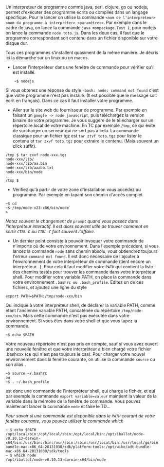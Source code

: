 Un interpreteur de programme comme java, perl, clojure, go ou nodejs, permet d'exécuter des programme écrits ou compilés dans un langage spécifique. Pour le lancer on utilise la commande `<nom de l'interpréteur> <nom du programme à interpréter> <paramètres>`. Par exemple dans le cadre de java, on lance la commande `java monpackage.Test 1`, pour nodejs on lance la commande `node toto.js`. Dans les deux cas, il faut que le programme correspondant soit contenu dans un fichier disponible sur votre disque dur. 

Tous ces programmes s'installent quasiment de la même manière. Je décris ici la démarche sur un linux ou un macos. 

* Lancer l'interpréteur dans une fenêtre de commande pour vérifier qu'il est installé.

```
    ~$ nodejs  
```
    
Si vous obtenez une réponse du style 
`-bash: node: command not found` c'est que votre programme n'est pas installé. (Il est possible que le message soit écrit en français). Dans ce cas il faut installer votre programme.

* Aller sur le site web du fournisseur de programme. Par exemple en faisant un `google -> node javascript`, puis téléchargez la version binaire de votre programme. Je vous suggère de le télécharger sur un répertoire local de votre machine. En TC par exemple `/tmp`, ce qui évite de surcharger un serveur qui ne sert pas à cela. La commande classique pour un fichier tgz est `tar ztvf toto.tgz` pour lister le contenu et `tar zxvf toto.tgz` pour extraire le contenu. (Mais souvent un click suffit).

```
/tmp $ tar zxvf node-xxx.tgz
node-xxx/lib/
node-xxx/lib/aa.bin
node-xxx/lib/aaabb.txt
node-xxx/bin/node
...
/tmp $
``` 

* Vérifiez qu'à partir de votre zone d'installation vous accédez au programme. Par exemple en tapant son chemin d'accès complet. 

```
~$ cd 
~$ /tmp/node-v23-x86/bin/node`
>
```

*Notez souvent le changement de `prompt` quand vous passez dans l'interpréteur interactif. Il est alors souvent utile de trouver comment en sortir `CTRL-D` ou  `CTRL-C` font souvent l'affaire.*

* Un dernier point consiste à pouvoir invoquer votre commande de n'importe où de votre environnement. Dans l'exemple précédent, si vous lancez la commande `node` sans chemin absolu, vous obtiendrez toujours l'erreur `command not found`. Il est donc nécessaire de l'ajouter à l'environnement de votre interpréteur de commande (tient encore un interpréteur...). Pour cela il faut modifier votre `PATH` qui contient la liste des chemins testés pour trouver les commande dans votre interpréteur shell. Pour modifier votre variable PATH,  on place la commande dans votre environnement ```.bashrc ou .bash_profile```. Editez un de ces fichiers, et ajoutez une ligne du style   

```
export PATH=$PATH:/tmp/node-xxx/bin
```

Qui indique à votre interpréteur shell, de déclarer la variable PATH, comme étant l'ancienne variable PATH, concaténée du répértoire ```/tmp/node-xxx/bin```. Mais cette commande n'est pas exécutée dans votre environnement. Si vous êtes dans votre shell et que vous tapez la commande.

```
~$ echo $PATH
```
Votre nouveau répértoire n'est pas pris en compte, sauf si vous avez ouvert une nouvelle fenêtre et que votre interpréteur a bien chargé votre fichier .bashxxx (ce qui n'est pas toujours le cas). Pour charger votre nouvel environnement dans la fenêtre courante, on utilise la commande `source` ou son alias `.`  

```
~$ source ~/.bashrc
ou
~$ . ~/.bash_profile
```

est donc une commande de l'interpréteur shell, qui charge le fichier, et qui par exemple la commande `export variable=valeur` maintient la valeur de la variable dans la mémoire de la fenêtre de commande. Vous pouvez maintenant lancer la commande `node` et faire le TD...

*Pour savoir si une commande est disponible dans le `PATH` courant de votre fenêtre courante, vous pouvez utiliser la commande which*

```
~ $ echo $PATH
/opt/local/bin:/opt/local/sbin:/opt/local/bin:/opt/iballot/node-v0.10.13-darwin-x64/bin:/usr/bin:/bin:/usr/sbin:/sbin:/usr/local/bin:/usr/local/go/bin:/opt/wiko/adt-bundle-mac-x86_64-20131030/sdk/platform-tools:/opt/wiko/adt-bundle-mac-x86_64-20131030/sdk/tools
~ $ which node
/opt/iballot/node-v0.10.13-darwin-x64/bin/node
```







